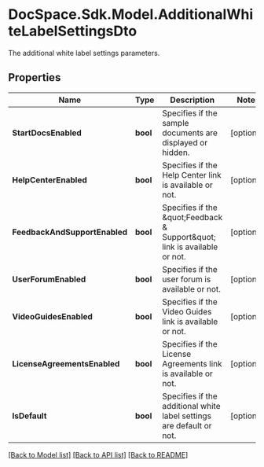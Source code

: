 # DocSpace.Sdk.Model.AdditionalWhiteLabelSettingsDto
The additional white label settings parameters.

## Properties

Name | Type | Description | Notes
------------ | ------------- | ------------- | -------------
**StartDocsEnabled** | **bool** | Specifies if the sample documents are displayed or hidden. | [optional] 
**HelpCenterEnabled** | **bool** | Specifies if the Help Center link is available or not. | [optional] 
**FeedbackAndSupportEnabled** | **bool** | Specifies if the \&quot;Feedback &amp; Support\&quot; link is available or not. | [optional] 
**UserForumEnabled** | **bool** | Specifies if the user forum is available or not. | [optional] 
**VideoGuidesEnabled** | **bool** | Specifies if the Video Guides link is available or not. | [optional] 
**LicenseAgreementsEnabled** | **bool** | Specifies if the License Agreements link is available or not. | [optional] 
**IsDefault** | **bool** | Specifies if the additional white label settings are default or not. | [optional] 

[[Back to Model list]](../README.md#documentation-for-models) [[Back to API list]](../README.md#documentation-for-api-endpoints) [[Back to README]](../README.md)

